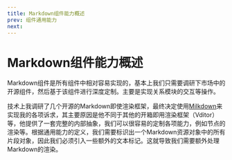```yaml
---
title: Markdown组件能力概述
prev: 组件通用能力
next: 
---
```

# Markdown组件能力概述

Markdown组件是所有组件中相对容易实现的，基本上我们只需要调研下市场中的开源组件，然后基于该组件进行深度定制。主要是实现关系模块的交互等操作。

技术上我调研了几个开源的Markdown即使渲染框架，最终决定使用[Milkdown](https://milkdown.dev/zh-hans)来实现我的各项诉求，其主要原因是他不同于其他的开箱即用渲染框架（Vditor）等，他提供了一套完整的内部抽象，我们可以很容易的定制各项能力，例如节点的渲染等。根据通用能力的定义，我们需要标识出一个Markdown资源对象中的所有片段对象，因此我们必须引入一些额外的文本标记。这就导致我们需要额外处理Markdown的渲染。